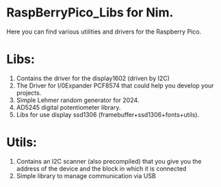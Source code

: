 # RaspBerryPico_Libs for Nim.

Here you can find various utilities and drivers for the Raspberry Pico. 

# Libs: 
1. Contains the driver for the display1602 (driven by I2C) 
2. The Driver for I/0Expander PCF8574 that could help you develop your projects.
3. Simple Lehmer random generator for 2024.
4. AD5245 digital potentiometer library.
5. Libs for use display ssd1306 (framebuffer+ssd1306+fonts+utils).
# Utils:
1. Contains an I2C scanner (also precompiled) that you give you the address of the device and the block in which it is connected 
2. Simple library to manage communication via USB 
